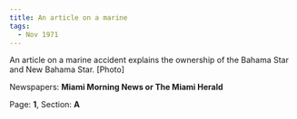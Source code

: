 ```yaml
---  
title: An article on a marine  
tags:  
  - Nov 1971  
---  
```

  
An article on a marine accident explains the ownership of the Bahama Star and New Bahama Star. [Photo]  
  
Newspapers: **Miami Morning News or The Miami Herald**  
  
Page: **1**, Section: **A** 
